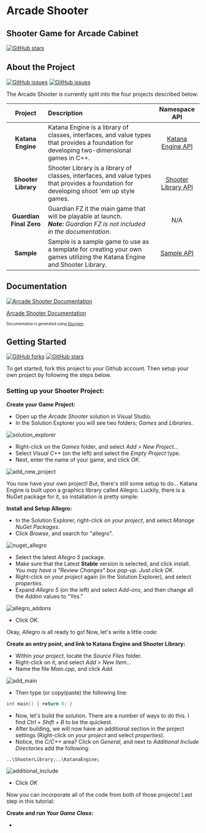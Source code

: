 # Arcade Shooter
## Shooter Game for Arcade Cabinet

[![GitHub stars](https://img.shields.io/badge/build-passing-brightgreen.svg?style=flat-square)](https://github.com/RDAppel/ArcadeShooter)

## About the Project

[![GitHub issues](https://img.shields.io/github/issues/RDAppel/ArcadeShooter.svg?style=flat-square)](https://github.com/RDAppel/ArcadeShooter/issues)
[![GitHub issues](https://img.shields.io/github/issues-closed/RDAppel/ArcadeShooter.svg?style=flat-square)](https://github.com/RDAppel/ArcadeShooter/issues)

The Arcade Shooter is currently split into the four projects described below:

| **Project**             | **Description** | **Namespace API** |
| :---------------------: | :-------------- | :-------------: |
| **Katana Engine**       | Katana Engine is a library of classes, interfaces, and value types that provides a foundation for developing two-dimensional games in C++. | [Katana Engine API](http://ryan-appel.com/arcade_shooter/api/namespace_katana_engine.html) |
| **Shooter Library**     | Shooter Library is a library of classes, interfaces, and value types that provides a foundation for developing shoot 'em up style games. | [Shooter Library API](http://ryan-appel.com/arcade_shooter/api/namespace_shooter_library.html) |
| **Guardian Final Zero** | Guardian FZ it the main game that will be playable at launch. <br>_**Note:** Guardian FZ is not included in the documentation._ | N/A |
| **Sample**              | Sample is a sample game to use as a template for creating your own games utilizing the Katana Engine and Shooter Library. | [Sample API](http://ryan-appel.com/arcade_shooter/api/namespace_sample.html) |

## Documentation

[![Arcade Shooter Documentation](https://img.shields.io/badge/doxygen-4%2F14%2F17-003399.svg?style=flat-square)](http://ryan-appel.com/arcade_shooter/api/)

[Arcade Shooter Documentation](http://ryan-appel.com/arcade_shooter/api/)

<sub><sup>Documentation is generated using [Doxygen](http://www.stack.nl/~dimitri/doxygen/index.html).</sup></sub>

## Getting Started

[![GitHub forks](https://img.shields.io/github/forks/RDAppel/ArcadeShooter.svg?style=flat-square)](https://github.com/RDAppel/ArcadeShooter/network)
[![GitHub stars](https://img.shields.io/github/stars/RDAppel/ArcadeShooter.svg?style=flat-square)](https://github.com/RDAppel/ArcadeShooter/stargazers)

To get started, fork this project to your Github account. Then setup your own project by following the steps below.

### Setting up your Shooter Project:

**Create your Game Project:**

- Open up the _Arcade Shooter_ solution in Visual Studio.
- In the Solution Explorer you will see two folders; _Games_ and _Libraries_.

![solution_explorer](https://cloud.githubusercontent.com/assets/5315168/25034178/39c97f56-20aa-11e7-999b-941d5292624f.png)

- Right-click on the _Games_ folder, and select _Add > New Project..._
- Select _Visual C++_ (on the left) and select the _Empty Project_ type.
- Next, enter the name of your game, and click _OK_.

![add_new_project](https://cloud.githubusercontent.com/assets/5315168/25034192/4cd2146e-20aa-11e7-96f4-8c39f903d2f1.png)

You now have your own project! But, there's still some setup to do... Katana Engine is built upon a graphics library called Allegro.
Luckily, there is a NuGet package for it, so installation is pretty simple:

**Install and Setup Allegro:**

- In the Solution Explorer, right-click on _your project_, and select _Manage NuGet Packages_.
- Click _Browse_, and search for "allegro".

![nuget_allegro](https://cloud.githubusercontent.com/assets/5315168/25034427/f029ffd6-20ab-11e7-8654-0a1b12192d7e.png)

- Select the latest _Allegro 5_ package.
- Make sure that the Latest **Stable** version is selected, and click install. _You may have a "Review Changes" box pop-up. Just click OK._ 
- Right-click on _your project_ again (in the Solution Explorer), and select _properties_.
- Expand _Allegro 5_ (on the left) and select _Add-ons_, and then change all the _Addon_ values to "Yes."

![allegro_addons](https://cloud.githubusercontent.com/assets/5315168/25035140/58335c12-20b1-11e7-96c2-78369315f141.png)

- Click _OK_.

Okay, Allegro is all ready to go! Now, let's write a little code:

**Create an entry point, and link to Katana Engine and Shooter Library:**

- Within _your project_, locate the _Source Files_ folder.
- Right-click on it, and select _Add > New Item..._
- Name the file _Main.cpp_, and click _Add_.

![add_main](https://cloud.githubusercontent.com/assets/5315168/25035021/7aab0df4-20b0-11e7-8c6c-f28a56e1639f.png)

- Then type (or copy/paste) the following line:

```c++
int main() { return 0; }
```

- Now, let's build the solution. There are a number of ways to do this. I find _Ctrl + Shift + B_ to be the quickest.
- After building, we will now have an additional section in the project settings (Right-click on _your project_ and select _properties_).
- Notice, the _C/C++_ area? Click on _General_, and next to _Additional Include Directories_ add the following:

```
..\ShooterLibrary;..\KatanaEngine;
```

![additional_include](https://cloud.githubusercontent.com/assets/5315168/25035360/cbee30b8-20b2-11e7-8c03-06671d32a594.png)

- Click _OK_

Now you can incorporate all of the code from both of those projects! Last step in this tutorial:

**Create and run _Your Game Class_:**

- 

